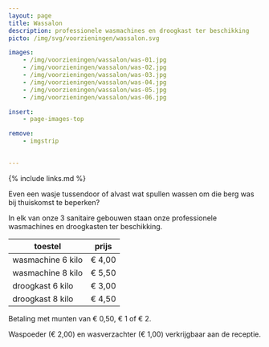 ```yaml
---
layout: page
title: Wassalon
description: professionele wasmachines en droogkast ter beschikking
picto: /img/svg/voorzieningen/wassalon.svg

images:
    - /img/voorzieningen/wassalon/was-01.jpg
    - /img/voorzieningen/wassalon/was-02.jpg
    - /img/voorzieningen/wassalon/was-03.jpg
    - /img/voorzieningen/wassalon/was-04.jpg
    - /img/voorzieningen/wassalon/was-05.jpg
    - /img/voorzieningen/wassalon/was-06.jpg

insert:
    - page-images-top

remove:
    - imgstrip
    

---
```

{% include links.md %}

Even een wasje tussendoor of alvast wat spullen wassen om die berg was bij thuiskomst te beperken?

In elk van onze 3 sanitaire gebouwen staan onze professionele wasmachines en droogkasten ter beschikking.


| toestel                  | prijs  |
|--------------------------|:------:|
| wasmachine 6 kilo        | € 4,00 |
| wasmachine 8 kilo        | € 5,50 |
| droogkast 6 kilo         | € 3,00 |
| droogkast 8 kilo         | € 4,50 |


Betaling met munten van € 0,50, € 1 of € 2.

Waspoeder (€ 2,00) en wasverzachter (€ 1,00) verkrijgbaar aan de receptie.
